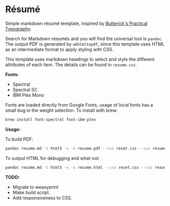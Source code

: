 # Résumé

Simple markdown résumé template, inspired by [Butterick's Practical Typography][practypo].

Search for Markdown résumés and you will find the universal tool is `pandoc`.
The output PDF is generated by `wkhtmltopdf`, since this template uses HTML as
an intermediate format to apply styling with CSS.

This template uses markdown headings to select and style the different attributes
of each item. The details can be found in `resume.css`.

**Fonts:**
- Spectral
- Spectral SC
- IBM Plex Mono

Fonts are loaded directly from Google Fonts, usage of local fonts has a small
bug in the weight selection.
To install with brew:
```bash
brew install font-spectral font-ibm-plex
```

**Usage:**

To build PDF:
```bash
pandoc resume.md -t html5 -s -o resume.pdf --css reset.css --css resume.css
```
To output HTML for debugging and what not:
```bash
pandoc resume.md -t html5 -s -o resume.html --css reset.css --css resume.css
```

**TODO:**
- Migrate to weasyprint
- Make build script.
- Add responsiveness to CSS.

[practypo]: https://practicaltypography.com/resumes.html
